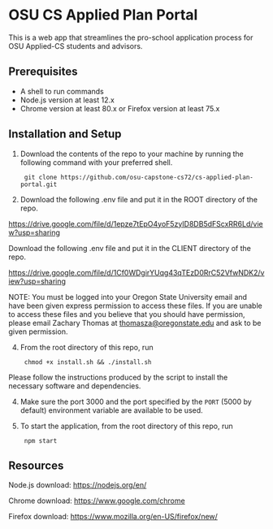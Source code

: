 # OSU CS Applied Plan Portal

This is a web app that streamlines the pro-school application process for OSU Applied-CS students and advisors.

## Prerequisites

- A shell to run commands
- Node.js version at least 12.x
- Chrome version at least 80.x or Firefox version at least 75.x

## Installation and Setup

1. Download the contents of the repo to your machine by running the following
command with your preferred shell.

        git clone https://github.com/osu-capstone-cs72/cs-applied-plan-portal.git

2. Download the following .env file and put it in the ROOT directory of the repo.

  https://drive.google.com/file/d/1epze7tEpO4yoF5zyID8DB5dFScxRR6Ld/view?usp=sharing

Download the following .env file and put it in the CLIENT directory of the repo.

  https://drive.google.com/file/d/1Cf0WDgirYUqg43qTEzD0RrC52VfwNDK2/view?usp=sharing

NOTE: You must be logged into your Oregon State University email and have been given express permission to access these files. If you are unable to access these files and you believe that you should have permission, please email Zachary Thomas at thomasza@oregonstate.edu and ask to be given permission.

4. From the root directory of this repo, run

        chmod +x install.sh && ./install.sh

Please follow the instructions produced by the script to install the necessary software and dependencies.

4. Make sure the port 3000 and the port specified by the `PORT` (5000 by default) environment variable are available to be used.

5. To start the application, from the root directory of this repo, run

        npm start

## Resources

Node.js download: https://nodejs.org/en/

Chrome download: https://www.google.com/chrome

Firefox download: https://www.mozilla.org/en-US/firefox/new/
